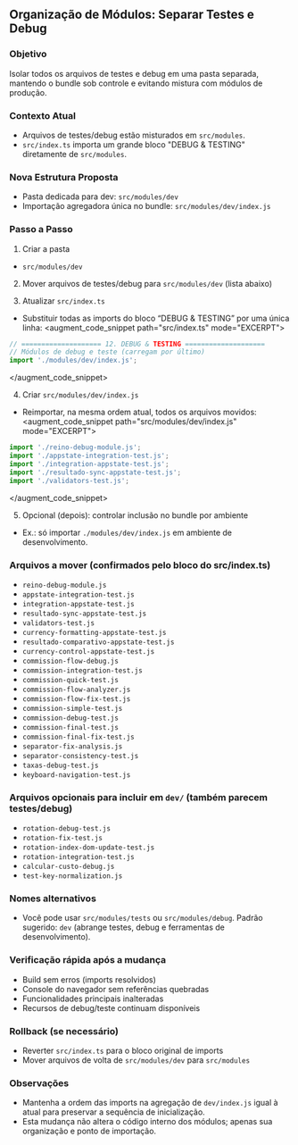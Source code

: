 ## Organização de Módulos: Separar Testes e Debug

### Objetivo
Isolar todos os arquivos de testes e debug em uma pasta separada, mantendo o bundle sob controle e evitando mistura com módulos de produção.

### Contexto Atual
- Arquivos de testes/debug estão misturados em `src/modules`.
- `src/index.ts` importa um grande bloco "DEBUG & TESTING" diretamente de `src/modules`.

### Nova Estrutura Proposta
- Pasta dedicada para dev: `src/modules/dev`
- Importação agregadora única no bundle: `src/modules/dev/index.js`

### Passo a Passo
1) Criar a pasta
- `src/modules/dev`

2) Mover arquivos de testes/debug para `src/modules/dev` (lista abaixo)

3) Atualizar `src/index.ts`
- Substituir todas as imports do bloco “DEBUG & TESTING” por uma única linha:
<augment_code_snippet path="src/index.ts" mode="EXCERPT">
````ts
// ==================== 12. DEBUG & TESTING ====================
// Módulos de debug e teste (carregam por último)
import './modules/dev/index.js';
````
</augment_code_snippet>

4) Criar `src/modules/dev/index.js`
- Reimportar, na mesma ordem atual, todos os arquivos movidos:
<augment_code_snippet path="src/modules/dev/index.js" mode="EXCERPT">
````js
import './reino-debug-module.js';
import './appstate-integration-test.js';
import './integration-appstate-test.js';
import './resultado-sync-appstate-test.js';
import './validators-test.js';
````
</augment_code_snippet>

5) Opcional (depois): controlar inclusão no bundle por ambiente
- Ex.: só importar `./modules/dev/index.js` em ambiente de desenvolvimento.

### Arquivos a mover (confirmados pelo bloco do src/index.ts)
- `reino-debug-module.js`
- `appstate-integration-test.js`
- `integration-appstate-test.js`
- `resultado-sync-appstate-test.js`
- `validators-test.js`
- `currency-formatting-appstate-test.js`
- `resultado-comparativo-appstate-test.js`
- `currency-control-appstate-test.js`
- `commission-flow-debug.js`
- `commission-integration-test.js`
- `commission-quick-test.js`
- `commission-flow-analyzer.js`
- `commission-flow-fix-test.js`
- `commission-simple-test.js`
- `commission-debug-test.js`
- `commission-final-test.js`
- `commission-final-fix-test.js`
- `separator-fix-analysis.js`
- `separator-consistency-test.js`
- `taxas-debug-test.js`
- `keyboard-navigation-test.js`

### Arquivos opcionais para incluir em `dev/` (também parecem testes/debug)
- `rotation-debug-test.js`
- `rotation-fix-test.js`
- `rotation-index-dom-update-test.js`
- `rotation-integration-test.js`
- `calcular-custo-debug.js`
- `test-key-normalization.js`

### Nomes alternativos
- Você pode usar `src/modules/tests` ou `src/modules/debug`. Padrão sugerido: `dev` (abrange testes, debug e ferramentas de desenvolvimento).

### Verificação rápida após a mudança
- Build sem erros (imports resolvidos)
- Console do navegador sem referências quebradas
- Funcionalidades principais inalteradas
- Recursos de debug/teste continuam disponíveis

### Rollback (se necessário)
- Reverter `src/index.ts` para o bloco original de imports
- Mover arquivos de volta de `src/modules/dev` para `src/modules`

### Observações
- Mantenha a ordem das imports na agregação de `dev/index.js` igual à atual para preservar a sequência de inicialização.
- Esta mudança não altera o código interno dos módulos; apenas sua organização e ponto de importação.

